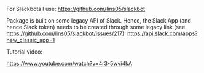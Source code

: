 For Slackbots I use: https://github.com/lins05/slackbot

Package is built on some legacy API of Slack. Hence, the Slack App
(and hence Slack token) needs to be created through some legacy link
(see https://github.com/lins05/slackbot/issues/217):
https://api.slack.com/apps?new_classic_app=1 


Tutorial video:

https://www.youtube.com/watch?v=4r3-5wvi4kA
